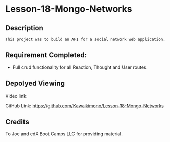 # Lesson-18-Mongo-Networks

## Description
```
This project was to build an API for a social network web application.
```

## Requirement Completed:
- Full crud functionality for all Reaction, Thought and User routes

## Depolyed Viewing

Video link: 

GitHub Link: https://github.com/Kawaikimono/Lesson-18-Mongo-Networks

## Credits
 To Joe and edX Boot Camps LLC for providing material.